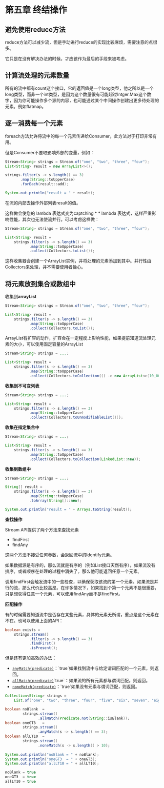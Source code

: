 # 第五章 终结操作

## 避免使用reduce方法

reduce方法可以减少流，但是手动进行reduce的实现比较麻烦，需要注意的点很多。

它只是在没有解决办法的时候，才应该作为最后的手段来被考虑。

## 计算流处理的元素数量

所有的流中都有count这个接口，它的返回值是一个long类型，他之所以是一个long类型，而非一个int类型，是因为这个数量很有可能超过Intger.Max这个数字，因为你可能操作多个源的内容，也可能通过某个中间操作创建出更多待处理的元素，例如flatmap。

## 逐一消费每一个元素

foreach方法允许将流中的每一个元素传递给Consumer，此方法对于打印非常有用。

但是Consumer不要取影响外部的变量，例如：

```java
Stream<String> strings = Stream.of("one", "two", "three", "four");
List<String> result = new ArrayList<>();

strings.filter(s -> s.length() == 3)
       .map(String::toUpperCase)
       .forEach(result::add);

System.out.println("result = " + result);
```

在流的内部去操作外部列表result的值。

这样做会使您的 lambda 表达式变为captching * * lambda 表达式，这样严重影响性能，其次也无法使流并行。可以考虑这样做：

```java
Stream<String> strings = Stream.of("one", "two", "three", "four");

List<String> result = 
    strings.filter(s -> s.length() == 3)
           .map(String::toUpperCase)
           .collect(Collectors.toList());
```

这样收集器会创建一个ArrayList实例，并将处理的元素添加到其中。并行性由Collectors来处理，并不需要使用者操心。

## 将元素放到集合或数组中

收集到**arrayList**

```java
Stream<String> strings = Stream.of("one", "two", "three", "four");

List<String> result = 
    strings.filter(s -> s.length() == 3)
           .map(String::toUpperCase)
           .collect(Collectors.toList());
```

ArrayList有扩容的动作，扩容会在一定程度上影响性能，如果提前知道流处理元素的大小，可以使用固定容量的ArrayList

```java
Stream<String> strings = ...;

List<String> result = 
    strings.filter(s -> s.length() == 3)
           .map(String::toUpperCase)
           .collect(Collectors.toCollection(() -> new ArrayList<>(10_000)));
```

**收集到不可变列表**

```java
Stream<String> strings = ...;

List<String> result = 
    strings.filter(s -> s.length() == 3)
           .map(String::toUpperCase)
           .collect(Collectors.toUnmodifiableList()));
```

**收集在指定集合中**

```java
Stream<String> strings = ...;

List<String> result = 
    strings.filter(s -> s.length() == 3)
           .map(String::toUpperCase)
           .collect(Collectors.toCollection(LinkedList::new));
```

**收集到数组中**

```java
Stream<String> strings = ...;

String[] result = 
    strings.filter(s -> s.length() == 3)
           .map(String::toUpperCase)
           .toArray(String[]::new);

System.out.println("result = " + Arrays.toString(result));
```

**查找操作**​

Stream API提供了两个方法来查找元素

* findFirst
* findAny

这两个方法不接受任何参数，会返回流中的Identify元素。

如果数据源是有序的，那么流就是有序的（例如List接口天然有序），如果流没有排序，或者顺序在处理的过程中消失了，那么他可能返回任意一个元素。

调用findFirst会触发流中的一些检查，以确保获取该流的第一个元素。如果流是并行的流，那么代价比较高昂。在许多情况下，如果找到个第一个元素不是很重要，只是想获得任意一个元素，可以使用findAny而不是findFirst。

**匹配操作**​

有的时候需要知道流中是否存在某些元素，具体的元素无所谓，重点是这个元素在不在。也可以使用上面的API：

```java
boolean exists =
    strings.stream()
           .filter(s -> s.length() == 3)
           .findFirst()
           .isPresent();
```

但是还有更加高效的办法：

* ​[`anyMatch(predicate)`](https://docs.oracle.com/en/java/javase/21/docs/api/java.base/java/util/stream/Stream.html#anyMatch(java.util.function.Predicate))​：`true`​如果找到流中与给定谓词匹配的一个元素，则返回。
* ​[`allMatch(predicate)`](https://docs.oracle.com/en/java/javase/21/docs/api/java.base/java/util/stream/Stream.html#allMatch(java.util.function.Predicate))​`true`​：如果流的所有元素都与谓词匹配，则返回。
* ​[`noneMatch(predicate)`](https://docs.oracle.com/en/java/javase/21/docs/api/java.base/java/util/stream/Stream.html#noneMatch(java.util.function.Predicate))​：`true`​如果没有元素与谓词匹配，则返回。

```java
Collection<String> strings =
    List.of("one", "two", "three", "four", "five", "six", "seven", "eight", "nine", "ten");

boolean noBlank  = 
        strings.stream()
               .allMatch(Predicate.not(String::isBlank));
boolean oneGT3   = 
        strings.stream()
               .anyMatch(s -> s.length() == 3);
boolean allLT10  = 
        strings.stream()
               .noneMatch(s -> s.length() > 10);
    
System.out.println("noBlank = " + noBlank);
System.out.println("oneGT3  = " + oneGT3);
System.out.println("allLT10 = " + allLT10);

noBlank = true
oneGT3  = true
allLT10 = true
```

‍
